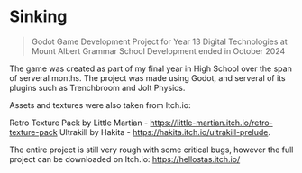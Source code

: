 # Sinking
> Godot Game Development Project for Year 13 Digital Technologies at Mount Albert Grammar School
Development ended in October 2024

The game was created as part of my final year in High School over the span of serveral months. The project was made using Godot, and serveral of its plugins such as Trenchbroom and Jolt Physics.

Assets and textures were also taken from Itch.io:

Retro Texture Pack by Little Martian - https://little-martian.itch.io/retro-texture-pack
Ultrakill by Hakita - https://hakita.itch.io/ultrakill-prelude. 

The entire project is still very rough with some critical bugs, however the full project can be downloaded on Itch.io:
https://hellostas.itch.io/
